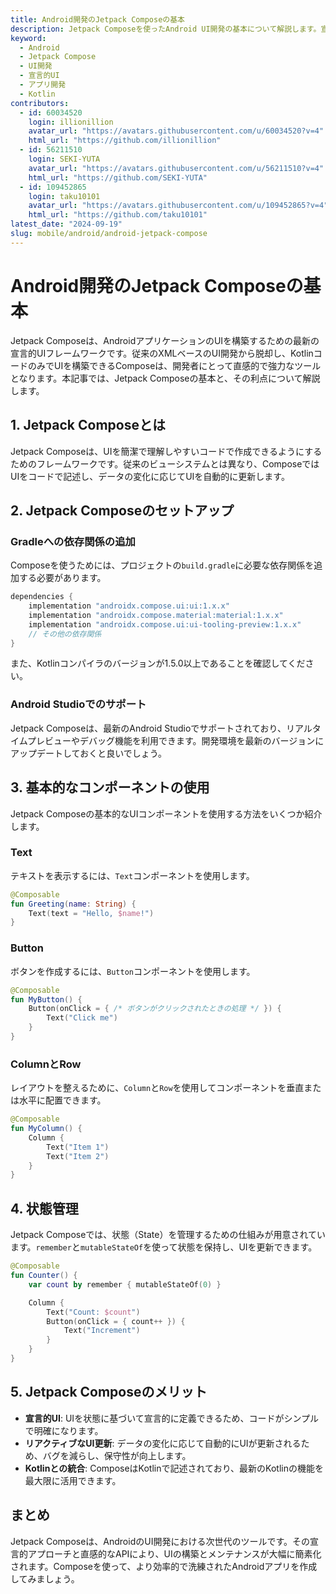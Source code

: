 ```yaml
---
title: Android開発のJetpack Composeの基本
description: Jetpack Composeを使ったAndroid UI開発の基本について解説します。宣言的UIフレームワークの利点と使い方を学びましょう。
keyword:
  - Android
  - Jetpack Compose
  - UI開発
  - 宣言的UI
  - アプリ開発
  - Kotlin
contributors:
  - id: 60034520
    login: illionillion
    avatar_url: "https://avatars.githubusercontent.com/u/60034520?v=4"
    html_url: "https://github.com/illionillion"
  - id: 56211510
    login: SEKI-YUTA
    avatar_url: "https://avatars.githubusercontent.com/u/56211510?v=4"
    html_url: "https://github.com/SEKI-YUTA"
  - id: 109452865
    login: taku10101
    avatar_url: "https://avatars.githubusercontent.com/u/109452865?v=4"
    html_url: "https://github.com/taku10101"
latest_date: "2024-09-19"
slug: mobile/android/android-jetpack-compose
---
```


# Android開発のJetpack Composeの基本

Jetpack Composeは、AndroidアプリケーションのUIを構築するための最新の宣言的UIフレームワークです。従来のXMLベースのUI開発から脱却し、KotlinコードのみでUIを構築できるComposeは、開発者にとって直感的で強力なツールとなります。本記事では、Jetpack Composeの基本と、その利点について解説します。

## 1. Jetpack Composeとは

Jetpack Composeは、UIを簡潔で理解しやすいコードで作成できるようにするためのフレームワークです。従来のビューシステムとは異なり、ComposeではUIをコードで記述し、データの変化に応じてUIを自動的に更新します。

## 2. Jetpack Composeのセットアップ

### Gradleへの依存関係の追加

Composeを使うためには、プロジェクトの`build.gradle`に必要な依存関係を追加する必要があります。

```gradle
dependencies {
    implementation "androidx.compose.ui:ui:1.x.x"
    implementation "androidx.compose.material:material:1.x.x"
    implementation "androidx.compose.ui:ui-tooling-preview:1.x.x"
    // その他の依存関係
}
```

また、Kotlinコンパイラのバージョンが1.5.0以上であることを確認してください。

### Android Studioでのサポート

Jetpack Composeは、最新のAndroid Studioでサポートされており、リアルタイムプレビューやデバッグ機能を利用できます。開発環境を最新のバージョンにアップデートしておくと良いでしょう。

## 3. 基本的なコンポーネントの使用

Jetpack Composeの基本的なUIコンポーネントを使用する方法をいくつか紹介します。

### Text

テキストを表示するには、`Text`コンポーネントを使用します。

```kotlin
@Composable
fun Greeting(name: String) {
    Text(text = "Hello, $name!")
}
```

### Button

ボタンを作成するには、`Button`コンポーネントを使用します。

```kotlin
@Composable
fun MyButton() {
    Button(onClick = { /* ボタンがクリックされたときの処理 */ }) {
        Text("Click me")
    }
}
```

### ColumnとRow

レイアウトを整えるために、`Column`と`Row`を使用してコンポーネントを垂直または水平に配置できます。

```kotlin
@Composable
fun MyColumn() {
    Column {
        Text("Item 1")
        Text("Item 2")
    }
}
```

## 4. 状態管理

Jetpack Composeでは、状態（State）を管理するための仕組みが用意されています。`remember`と`mutableStateOf`を使って状態を保持し、UIを更新できます。

```kotlin
@Composable
fun Counter() {
    var count by remember { mutableStateOf(0) }

    Column {
        Text("Count: $count")
        Button(onClick = { count++ }) {
            Text("Increment")
        }
    }
}
```

## 5. Jetpack Composeのメリット

- **宣言的UI**: UIを状態に基づいて宣言的に定義できるため、コードがシンプルで明確になります。
- **リアクティブなUI更新**: データの変化に応じて自動的にUIが更新されるため、バグを減らし、保守性が向上します。
- **Kotlinとの統合**: ComposeはKotlinで記述されており、最新のKotlinの機能を最大限に活用できます。

## まとめ

Jetpack Composeは、AndroidのUI開発における次世代のツールです。その宣言的アプローチと直感的なAPIにより、UIの構築とメンテナンスが大幅に簡素化されます。Composeを使って、より効率的で洗練されたAndroidアプリを作成してみましょう。
